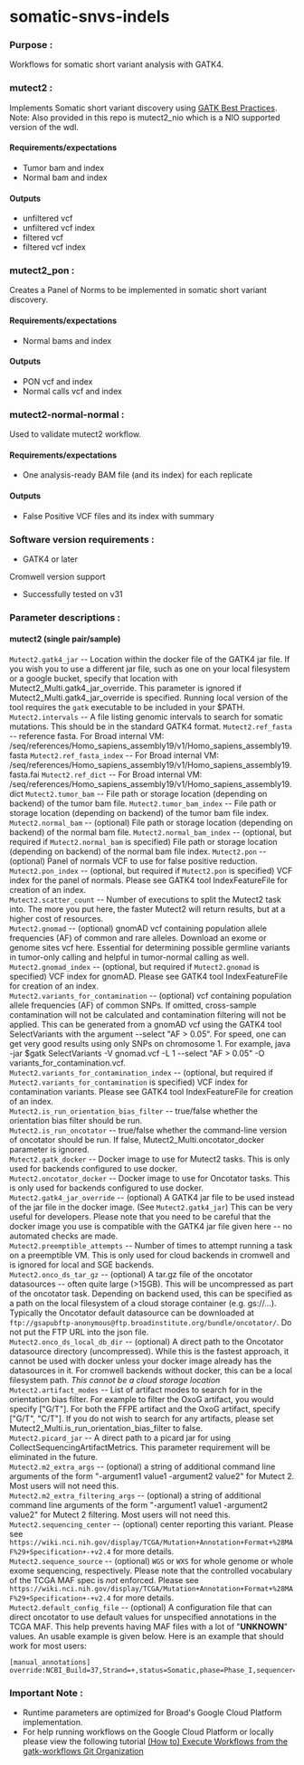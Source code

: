 # somatic-snvs-indels

### Purpose : 
Workflows for somatic short variant analysis with GATK4. 

### mutect2 :
Implements Somatic short variant discovery using [GATK Best Practices](https://software.broadinstitute.org/gatk/best-practices/workflow).
Note: Also provided in this repo is mutect2_nio which is a NIO supported version of the wdl.  

#### Requirements/expectations
- Tumor bam and index
- Normal bam and index

#### Outputs 
- unfiltered vcf 
- unfiltered vcf index 
- filtered vcf 
- filtered vcf index 

### mutect2_pon :
Creates a Panel of Norms to be implemented in somatic short variant discovery. 

#### Requirements/expectations
- Normal bams and index

#### Outputs 
- PON vcf and index
- Normal calls vcf and index

### mutect2-normal-normal :
Used to validate mutect2 workflow.

#### Requirements/expectations
- One analysis-ready BAM file (and its index) for each replicate

#### Outputs
- False Positive VCF files and its index with summary  
     
### Software version requirements :
- GATK4 or later 

Cromwell version support 
- Successfully tested on v31


### Parameter descriptions :
#### mutect2 (single pair/sample)  


``Mutect2.gatk4_jar`` -- Location within the docker file of the GATK4 jar file. If you wish you to use a different jar file, such as one on your local filesystem or a google bucket, specify that location with Mutect2_Multi.gatk4_jar_override. This parameter is ignored if Mutect2_Multi.gatk4_jar_override is specified. Running local version of the tool requires the `gatk` executable to be included in your $PATH. 
``Mutect2.intervals`` -- A file listing genomic intervals to search for somatic mutations. This should be in the standard GATK4 format. 
``Mutect2.ref_fasta`` -- reference fasta. For Broad internal VM: /seq/references/Homo_sapiens_assembly19/v1/Homo_sapiens_assembly19.fasta 
``Mutect2.ref_fasta_index`` -- For Broad internal VM: /seq/references/Homo_sapiens_assembly19/v1/Homo_sapiens_assembly19.fasta.fai 
``Mutect2.ref_dict`` -- For Broad internal VM: /seq/references/Homo_sapiens_assembly19/v1/Homo_sapiens_assembly19.dict 
``Mutect2.tumor_bam`` -- File path or storage location (depending on backend) of the tumor bam file. 
``Mutect2.tumor_bam_index`` -- File path or storage location (depending on backend) of the tumor bam file index. 
``Mutect2.normal_bam`` -- (optional) File path or storage location (depending on backend) of the normal bam file. 
``Mutect2.normal_bam_index`` -- (optional, but required if ``Mutect2.normal_bam`` is specified) File path or storage location (depending on backend) of the normal bam file index. 
``Mutect2.pon`` -- (optional) Panel of normals VCF to use for false positive reduction.  
``Mutect2.pon_index`` -- (optional, but required if ``Mutect2.pon`` is specified) VCF index for the panel of normals. Please see GATK4 tool IndexFeatureFile for creation of an index.  
``Mutect2.scatter_count`` -- Number of executions to split the Mutect2 task into. The more you put here, the faster Mutect2 will return results, but at a higher cost of resources.  
``Mutect2.gnomad`` -- (optional) gnomAD vcf containing population allele frequencies (AF) of common and rare alleles. Download an exome or genome sites vcf here. Essential for determining possible germline variants in tumor-only calling and helpful in tumor-normal calling as well.  
``Mutect2.gnomad_index`` -- (optional, but required if ``Mutect2.gnomad`` is specified) VCF index for gnomAD. Please see GATK4 tool IndexFeatureFile for creation of an index.  
``Mutect2.variants_for_contamination`` -- (optional) vcf containing population allele frequencies (AF) of common SNPs. If omitted, cross-sample contamination will not be calculated and contamination filtering will not be applied. This can be generated from a gnomAD vcf using the GATK4 tool SelectVariants with the argument --select "AF > 0.05". For speed, one can get very good results using only SNPs on chromosome 1. For example, java -jar $gatk SelectVariants -V gnomad.vcf -L 1 --select "AF > 0.05" -O variants_for_contamination.vcf.  
``Mutect2.variants_for_contamination_index`` -- (optional, but required if ``Mutect2.variants_for_contamination`` is specified) VCF index for contamination variants. Please see GATK4 tool IndexFeatureFile for creation of an index.  
``Mutect2.is_run_orientation_bias_filter`` -- true/false whether the orientation bias filter should be run.  
``Mutect2.is_run_oncotator`` -- true/false whether the command-line version of oncotator should be run. If false, Mutect2_Multi.oncotator_docker parameter is ignored.  
``Mutect2.gatk_docker`` -- Docker image to use for Mutect2 tasks. This is only used for backends configured to use docker.  
``Mutect2.oncotator_docker`` -- Docker image to use for Oncotator tasks. This is only used for backends configured to use docker.  
``Mutect2.gatk4_jar_override`` -- (optional) A GATK4 jar file to be used instead of the jar file in the docker image. (See ``Mutect2.gatk4_jar``) This can be very useful for developers. Please note that you need to be careful that the docker image you use is compatible with the GATK4 jar file given here -- no automated checks are made.  
``Mutect2.preemptible_attempts`` -- Number of times to attempt running a task on a preemptible VM. This is only used for cloud backends in cromwell and is ignored for local and SGE backends.  
``Mutect2.onco_ds_tar_gz`` -- (optional)  A tar.gz file of the oncotator datasources -- often quite large (>15GB).  This will be uncompressed as part of the oncotator task.  Depending on backend used, this can be specified as a path on the local filesystem of a cloud storage container (e.g. gs://...).  Typically the Oncotator default datasource can be downloaded at ``ftp://gsapubftp-anonymous@ftp.broadinstitute.org/bundle/oncotator/``.  Do not put the FTP URL into the json file.  
``Mutect2.onco_ds_local_db_dir`` -- (optional)  A direct path to the Oncotator datasource directory (uncompressed).  While this is the fastest approach, it cannot be used with docker unless your docker image already has the datasources in it.  For cromwell backends without docker, this can be a local filesystem path.  *This cannot be a cloud storage location*  
``Mutect2.artifact_modes`` -- List of artifact modes to search for in the orientation bias filter. For example to filter the OxoG artifact, you would specify ["G/T"]. For both the FFPE artifact and the OxoG artifact, specify ["G/T", "C/T"]. If you do not wish to search for any artifacts, please set Mutect2_Multi.is_run_orientation_bias_filter to false.  
``Mutect2.picard_jar`` -- A direct path to a picard jar for using CollectSequencingArtifactMetrics. This parameter requirement will be eliminated in the future.  
``Mutect2.m2_extra_args`` -- (optional) a string of additional command line arguments of the form "-argument1 value1 -argument2 value2" for Mutect 2. Most users will not need this.  
``Mutect2.m2_extra_filtering_args`` -- (optional) a string of additional command line arguments of the form "-argument1 value1 -argument2 value2" for Mutect 2 filtering. Most users will not need this.  
``Mutect2.sequencing_center`` -- (optional) center reporting this variant.     Please see ``https://wiki.nci.nih.gov/display/TCGA/Mutation+Annotation+Format+%28MAF%29+Specification+-+v2.4`` for more details.  
``Mutect2.sequence_source`` -- (optional)  ``WGS`` or ``WXS`` for whole genome or whole exome sequencing, respectively.  Please note that the controlled vocabulary of the TCGA MAF spec is *not* enforced.  Please see ``https://wiki.nci.nih.gov/display/TCGA/Mutation+Annotation+Format+%28MAF%29+Specification+-+v2.4`` for more details.  
``Mutect2.default_config_file`` -- (optional)  A configuration file that can direct oncotator to use default values for unspecified annotations in the TCGA MAF.  This help prevents having MAF files with a lot of "__UNKNOWN__" values.  An usable example is given below.  Here is an example that should work for most users:
```
[manual_annotations]
override:NCBI_Build=37,Strand=+,status=Somatic,phase=Phase_I,sequencer=Illumina,Tumor_Validation_Allele1=,Tumor_Validation_Allele2=,Match_Norm_Validation_Allele1=,Match_Norm_Validation_Allele2=,Verification_Status=,Validation_Status=,Validation_Method=,Score=,BAM_file=,Match_Norm_Seq_Allele1=,Match_Norm_Seq_Allele2=
```

### Important Note :
- Runtime parameters are optimized for Broad's Google Cloud Platform implementation. 
- For help running workflows on the Google Cloud Platform or locally please
view the following tutorial [(How to) Execute Workflows from the gatk-workflows Git Organization](https://software.broadinstitute.org/gatk/documentation/article?id=12521)
